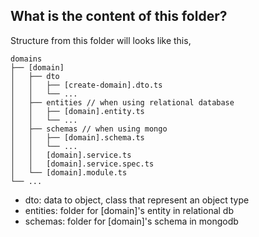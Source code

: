 ## What is the content of this folder?

Structure from this folder will looks like this,

```plaintext
domains
├── [domain]
│   ├── dto
│   │   ├── [create-domain].dto.ts
│   │   └── ...
│   ├── entities // when using relational database
│   │   ├── [domain].entity.ts
│   │   └── ...
│   ├── schemas // when using mongo
│   │   ├── [domain].schema.ts
│   │   └── ...
│   │   [domain].service.ts
│   │   [domain].service.spec.ts
│   └── [domain].module.ts
└── ...
```

- dto: data to object, class that represent an object type
- entities: folder for [domain]'s entity in relational db
- schemas: folder for [domain]'s schema in mongodb
